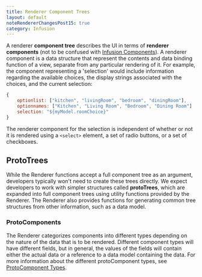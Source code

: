 ```yaml
---
title: Renderer Component Trees
layout: default
noteRendererChangesPost15: true
category: Infusion
---
```


A renderer **component tree** describes the UI in terms of **renderer components** (not to be confused with [Infusion Components](to-do/Components.md)). A renderer component is a data structure that represent the contents and data binding function of a view, separate from any particular rendering of it. For example, the component representing a 'selection' would include information regarding the available choices, the display strings associated with the choices, and the current selection:

```javascript
{
    optionlist: ["kitchen", "livingRoom", "bedroom", "diningRoom"],
    optionnames: ["Kitchen", "Living Room", "Bedroom", "Dining Room"]
    selection: "${myModel.roomChoice}"
}
```

The renderer component for the selection is independent of whether or not it is rendered using a `<select>` element, a set of radio buttons, or a set of checkboxes.

## ProtoTrees ##

While the Renderer functions accept a full component tree as an argument, developers typically won't need to create these trees directly. We expect developers to work with simpler structures called **protoTrees**, which are expanded into full component trees using utility functions provided by the Renderer. The Renderer also provides functions for generating common tree structures from other information, such as a data model.

### ProtoComponents ###

The Renderer categorizes components into different types depending on the nature of the data that is to be rendered. Different component types will have different fields, but in general, the values of the fields will contain either the actual data or a reference to a data model containing the data. For more information about the different protoComponent types, see [ProtoComponent Types](ProtoComponentTypes.md).
